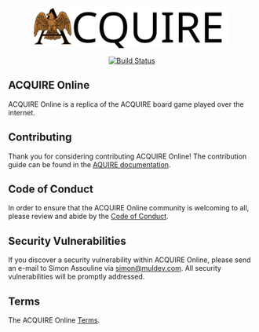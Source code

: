 <p align="center"><img src="https://github.com/SimonAtMuldev/Acquire/blob/master/public/img/acquire.svg" width="400"></p>

<p align="center">
<a href="https://travis-ci.com/github/SimonAtMuldev/Acquire"><img src="https://travis-ci.com/SimonAtMuldev/Acquire.svg?branch=master" alt="Build Status"></a>
</p>

## ACQUIRE Online

ACQUIRE Online is a replica of the ACQUIRE board game played over the internet.

## Contributing

Thank you for considering contributing ACQUIRE Online!
The contribution guide can be found in the [AQUIRE documentation](https://acquireboardgame.com/docs/contributions).

## Code of Conduct

In order to ensure that the ACQUIRE Online community is welcoming to all, 
please review and abide by the [Code of Conduct](https://acquireboardgame.com/docs/#code-of-conduct).

## Security Vulnerabilities

If you discover a security vulnerability within ACQUIRE Online, 
please send an e-mail to Simon Assouline via [simon@muldev.com](mailto:simon@muldev.com). 
All security vulnerabilities will be promptly addressed.

## Terms

The ACQUIRE Online [Terms](https://acquireboardgame.com/terms).
